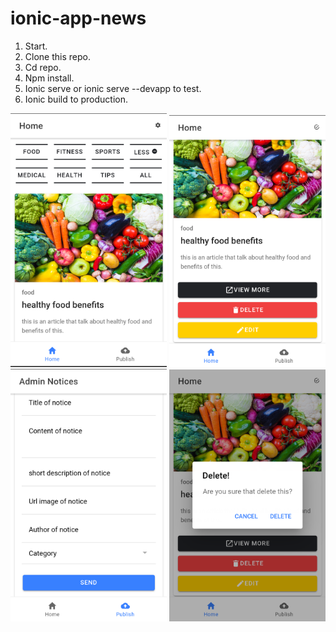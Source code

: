 # ionic-app-news
1. Start.
2. Clone this repo.
3. Cd repo.
4. Npm install.
5. Ionic serve or ionic serve --devapp to test.
6. Ionic build to production.

<p align="center">
  
<img src="https://github.com/luster02/ionic-app-news/blob/master/docs/Screenshot_20191012-202222.png" width="250">
<img src="https://github.com/luster02/ionic-app-news/blob/master/docs/Screenshot_20191012-202236.png" width="250">
<img src="https://github.com/luster02/ionic-app-news/blob/master/docs/Screenshot_20191012-202246.png" width="250">
<img src="https://github.com/luster02/ionic-app-news/blob/master/docs/Screenshot_20191012-202302.png" width="250">

</p>  
